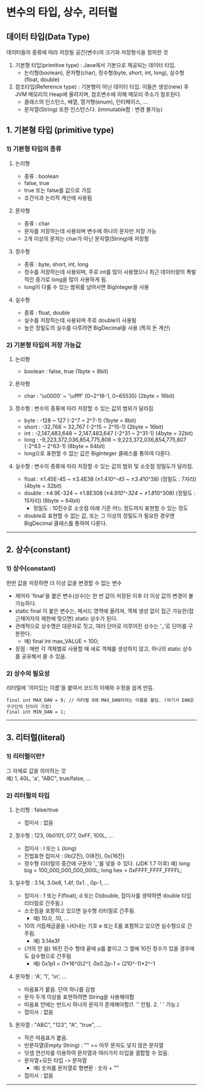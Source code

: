 # 변수의 타입, 상수, 리터럴

## 데이터 타입(Data Type)
데이터들의 종류에 따라 저장될 공간(변수)의 크기와 저장형식을 정의한 것

1. 기본형 타입(primitive type) : Java에서 기본으로 제공되는 데이터 타입.
    - 논리형(boolean), 문자형(char), 정수형(byte, short, int, long), 실수형(float, double)
2. 참조타입(Reference type) : 기본형이 아닌 데이터 타입. 이들은 생성(new) 후 JVM 메모리의 Heap에 올려지며, 참조변수에 의해 메모리 주소가 참조된다.
    - 클래스의 인스턴스, 배열, 열거형(enum), 인터페이스, ...
    - 문자열(String) 또한 인스턴스다. (immutable함 : 변경 불가능)

## 1. 기본형 타입 (primitive type)

### 1) 기본형 타입의 종류
1. 논리형
    - 종류 : boolean
    - false, true
    - true 또는 false를 값으로 가짐
    - 조건식과 논리적 계산에 사용됨

2. 문자형
    - 종류 : char
    - 문자를 저장하는데 사용되며 변수에 하나의 문자만 저장 가능
    - 2개 이상의 문자는 char가 아닌 문자열(String)에 저장함

3. 정수형
    - 종류 : byte, short, int, long
    - 정수를 저장하는데 사용되며, 주로 int를 많이 사용했으나 최근 데이터량의 폭발적인 증가로 long을 많이 사용하게 됨.
    - long이 다룰 수 있는 범위를 넘어서면 BigInteger을 사용

4. 실수형
    - 종류 : float, double
    - 실수를 저장하는데 사용되며 주로 double이 사용됨
    - 높은 정밀도의 실수를 다루려면 BigDecimal을 사용 (특히 돈 계산)

### 2) 기본형 타입의 저장 가능값
1. 논리형
    - boolean : false, true (1byte = 8bit)

2. 문자형
    - char : '\u0000' ~ '\uffff' (0~2^16-1, 0~65535) (2byte = 16bit)

3. 정수형 : 변수의 종류에 따라 저장할 수 있는 값의 범위가 달라짐
    - byte : -128 ~ 127 (-2^7 ~ 2^7-1) (1byte = 8bit)
    - short : -32,768 ~ 32,767 (-2^15 ~ 2^15-1) (2byte = 16bit)
    - int : -2,147,483,648 ~ 2,147,483,647 (-2^31 ~ 2^31-1) (4byte = 32bit)
    - long : -9,223,372,036,854,775,808 ~ 9,223,372,036,854,775,807 (-2^63 ~ 2^63-1) (8byte = 64bit)
    - long으로 표현할 수 없는 값은 BigInteger 클래스를 통하여 다룬다.

4. 실수형 : 변수의 종류에 따라 저장할 수 있는 값의 범위 및 소숫점 정밀도가 달라짐.
    - float : ±1.45E-45 ~ ±3.4E38 (±1.4*10^-45 ~ ±3.4*10^38) (정밀도 : 7자리) (4byte = 32bit)
    - double : ±4.9E-324 ~ ±1.8E308 (±4.9*10^-324 ~ ±1.8*10^308) (정밀도 : 15자리) (8byte = 64bit)
        - 정밀도 : 10진수로 소숫점 아래 기준 어느 정도까지 표현할 수 있는 정도
    - double로 표현할 수 없는 값, 또는 그 이상의 정밀도가 필요한 경우엔 BigDecimal 클래스를 통하여 다룬다.

---

## 2. 상수(constant)

### 1) 상수(constant)
한번 값을 저장하면 더 이상 값을 변경할 수 없는 변수  
- 제어자 'final'을 붙은 변수(상수)는 한 번 값이 저장된 이후 더 이상 값의 변경이 불가능하다.
- static final 이 붙은 변수는, 메서드 영역에 올려져, 객체 생성 없이 접근 가능한(접근제어자의 제한에 맞으면) static 상수가 된다.
- 관례적으로 상수명은 대문자로 짓고, 여러 단어로 이루어진 상수는 '_'로 단어를 구분한다.
  - 예) final int max_VALUE = 100;
- 장점 : 매번 각 객체벌로 사용할 때 새로 객체를 생성하지 않고, 하나의 static 상수를 공유해서 쓸 수 있음.

### 2) 상수의 필요성
리터럴에 '의미있는 이름'을 붙여서 코드의 이해와 수정을 쉽게 만듬.
   ```
   final int MAX_DAN = 9; // 리터럴 9에 MAX_DAN이라는 이름을 붙임. (여기서 DAN은 구구단의 단이라 가정)
   final int MIN_DAN = 1;
  ```
---

## 3. 리터럴(literal)

### 1) 리터럴이란?
그 자체로 값을 의미하는 것  
예) 1, 40L, 'a', "ABC", true/false, ...

### 2) 리터럴의 타입

1. 논리형 : false/true
   - 접미사 : 없음


2. 정수형 : 123, 0b0101, 077, 0xFF, 100L, ...
   - 접미사 : l 또는 L (long)
   - 진법표현 접미사 : 0b(2진), 0(8진), 0x(16진)
   - 정수형 리터럴의 중간에 구분자 '_'를 넣을 수 있다. (JDK 1.7 이후)
     예) long big = 100_000_000_000_000L; long hex = 0xFFFF_FFFF_FFFFL;


3. 실수형 : 3.14, 3.0e8, 1.4f, 0x1. , 0p-1, ...
   - 접미사 : f 또는 F(float), d 또는 D(double, 접미사를 생략하면 double 타입 리터럴로 간주됨.)
   - 소숫점을 포함하고 있으면 실수형 리터럴로 간주됨.
     - 예) 10.0, .10, ...
   - 10의 거듭제곱꼴을 나타내는 기호 e 또는 E를 포함하고 있으면 실수형으로 간주됨.
     - 예) 3.14e3f
   - (거의 안 씀) 16진 진수 형태 끝에 p를 붙이고 그 옆에 10진 정수가 있을 경우에도 실수형으로 간주됨
     - 예) 0x1p1 = (1*16^0)*2^1, 0x0.2p-1 = (2*10^-1)*2^-1


4. 문자형 : 'A', '1', '\n', ...
   - 따옴표가 붙음. 단어 하나를 감쌈
   - 문자 두개 이상을 표현하려면 String을 사용해야함
   - 따옴표 안에는 반드시 하나의 문자가 존재해야함(1. '' 안됨. 2. ' ' 가능.)
   - 접미사 : 없음


5. 문자열 : "ABC", "123", "A", "true", ...
   - 작은 따옴표가 붙음.
   - 빈문자열(Empty String) : "" == 아무 문자도 넣지 않은 문자열
   - 덧셈 연산자를 이용하여 문자열과 여러가지 타입을 결합할 수 있음.
   - 문자열+모든 타입 -> 문자열
     - 예) 숫자를 문자열로 형변환 : 숫자 + ""
   - 접미사 : 없음
   
---